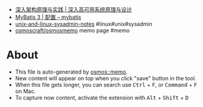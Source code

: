 - [深入架构原理与实践 | 深入高可用系统原理与设计](https://www.thebyte.com.cn/)
- [MyBatis 3 | 配置 – mybatis](https://mybatis.org/mybatis-3/zh_CN/configuration.html)
- [unix-and-linux-sysadmin-notes](https://github.com/abdoufermat5/unix-and-linux-sysadmin-notes/blob/main/README.md) #linux#unix#sysadmin
- [osmoscraft/osmosmemo](https://github.com/osmoscraft/osmosmemo) memo page #memo

# About

- This file is auto-generated by [osmos::memo](https://github.com/osmoscraft/osmosmemo).
- New content will appear on top when you click "save" button in the tool.
- When this file gets longer, you can search use <kbd>Ctrl</kbd> + <kbd>F</kbd>, or <kbd>Command</kbd> + <kbd>F</kbd> on Mac.
- To capture now content, activate the extension with <kbd>Alt</kbd> + <kbd>Shift</kbd> + <kbd>D</kbd>
